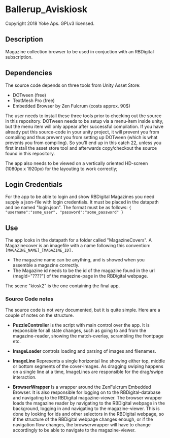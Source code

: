# Ballerup_Aviskiosk
Copyright 2018 Yoke Aps. GPLv3 licensed.

## Description
Magazine collection browser to be used in conjuction with an RBDigital subscription.

## Dependencies
The source code depends on three tools from Unity Asset Store:

- DOTween (free)
- TextMesh Pro (free)
- Embedded Browser by Zen Fulcrum (costs approx. 90$)

The user needs to install these three tools prior to checking out the source in this repository. DOTween needs to be setup via a menu-item inside unity, but the menu item will only appear after successful compilation. If you have already put this source-code in your unity project, it will prevent you from compiling and thus prevent you from setting up DOTween (which is what prevents you from compiling). So you'll end up in this catch 22, unless you first install the asset store tool and afterwards copy/checkout the source found in this repository.

The app also needs to be viewed on a vertically oriented HD-screen (1080px x 1920px) for the layouting to work correctly;

## Login Credentials
For the app to be able to login and show RBDigital Magazines you need supply a json-file with login credentials. It must be placed in the datapath and be named "login.json". The format must be as follows:
` {
	"username":"some_user",
	"password":"some_password"
} `
 

## Use
The app looks in the datapath for a folder called "MagazineCovers". A Magazinecover is an imagefile with a name following this convention:
` [MAGAZINE_NAME]_[MAGAZINE_ID]. `

- The magazine name can be anything, and is showed when you assemble a magazine correctly.
- The Magazine id needs to be the id of the magazine found in the url (magId="????") of the magezine-page in the RBDigital webpage.

The scene "kiosk2" is the one containing the final app.

### Source Code notes
The source code is not very documented, but it is quite simple. Here are a couple of notes on the structure.

- **PuzzleController** is the script with main control over the app. It is responsible for all state changes, such as going to and from the magazine-reader, showing the match-overlay, scrambling the frontpage etc.
- **ImageLoader** controls loading and parsing of images and filenames.


- **ImageLine** Represents a single horizontal line showing either top, middle or bottom segments of the cover-images. As dragging swiping happens on a single line at a time, ImageLines are responsible for the drag/swipe interaction.

- **BrowserWrapper** Is a wrapper around the ZenFulcrum Embedded Browser. It is also responsible for logging on to the RBDigital-database and navigating to the RBDigital magazine-viewer. The browser wrapper loads the magazine reader by navigating to the RBDigital webpage in the background, logging in and navigating to the magazine-viewer. This is done by looking for ids and other selectors in the RBDigital webpage, so if the structure of the RBDigital webpage changes enough, or if the navigation flow changes, the browserwrapper will have to change accordingly to be able to navigate to the magazine-viewer.